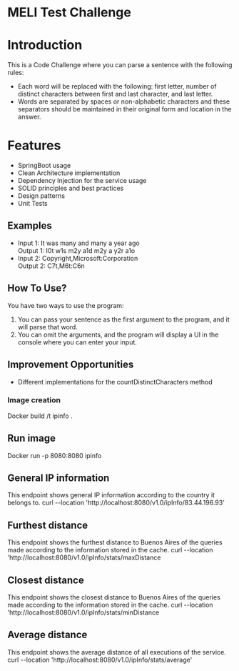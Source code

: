 # MELI Test Challenge
# Introduction

This is a Code Challenge where you can parse a sentence with the following rules:

* Each word will be replaced with the following: first letter, number of distinct characters between first and
  last character, and last letter.
* Words are separated by spaces or non-alphabetic characters and these separators should be
  maintained in their original form and location in the answer.

# Features

- SpringBoot usage
- Clean Architecture implementation
- Dependency Injection for the service usage
- SOLID principles and best practices
- Design patterns
- Unit Tests

## Examples

* Input 1: It was many and many a year ago <br> 
Output 1: I0t w1s m2y a1d m2y a y2r a1o
* Input 2: Copyright,Microsoft:Corporation <br>
Output 2: C7t,M6t:C6n

## How To Use?

You have two ways to use the program:

1. You can pass your sentence as the first argument to the program, and it will parse that word.
2. You can omit the arguments, and the program will display a UI in the console where you can enter your input.

## Improvement Opportunities

- Different implementations for the countDistinctCharacters method


### Image creation
Docker build /t ipinfo .

## Run image
Docker run -p 8080:8080 ipinfo


## General IP information
This endpoint shows general IP information according to the country it belongs to.
curl --location 'http://localhost:8080/v1.0/ipInfo/83.44.196.93'

## Furthest distance
This endpoint shows the furthest distance to Buenos Aires of the queries made according to the information stored in the cache.
curl --location 'http://localhost:8080/v1.0/ipInfo/stats/maxDistance

## Closest distance
This endpoint shows the closest distance to Buenos Aires of the queries made according to the information stored in the cache.
curl --location 'http://localhost:8080/v1.0/ipInfo/stats/minDistance

## Average distance
This endpoint shows the average distance of all executions of the service.
curl --location 'http://localhost:8080/v1.0/ipInfo/stats/average'




